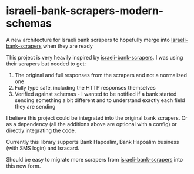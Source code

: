 # israeli-bank-scrapers-modern-schemas
A new architecture for Israeli bank scrapers to hopefully merge into [Israeli-bank-scrapers](https://github.com/eshaham/israeli-bank-scrapers) when they are ready

This project is very heavily inspired by [israeli-bank-scrapers](https://github.com/eshaham/israeli-bank-scrapers).
I was using their scrapers but needed to get:

1. The original and full responses from the scrapers and not a normalized one
2. Fully type safe, including the HTTP responses themselves
3. Verified against schemas - I wanted to be notified if a bank started sending something a bit different and to understand exactly each field they are sending

I believe this project could be integrated into the original bank scrapers.
Or as a dependency (all the additions above are optional with a config) or directly integrating the code.

Currently this library supports Bank Hapoalim, Bank Hapoalim business (with SMS login) and Isracard.

Should be easy to migrate more scrapers from [israeli-bank-scrapers](https://github.com/eshaham/israeli-bank-scrapers) into this new form.
